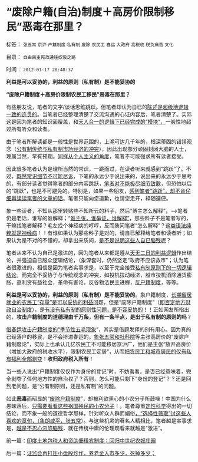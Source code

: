 # “废除户籍(自治)制度＋高房价限制移民”恶毒在那里？

标签： `张五常` `京沪` `户籍制度` `私有制` `废除` `农民工` `春运` `大政府` `高税收` `税负痛苦` `文化` 

目录： `自由民主宪政通往奴役之路`

时间： `2012-01-17 20:48:37`

**利益是可以妥协的，利益的原则（私有制）是不能妥协的**

**“废除户籍制度＋高房价限制农民工移民”恶毒在那里？**



有些朋友说，笔者的文字/谈话思维跳跃。但笔者却认为自已的[陈述是超级地逻辑一致的连贯的](../../../2009/9/23/为马克思作无罪辩护.md)。当笔者已经整理清楚了交流沟通的心证内容后，笔者清楚了。实际这是因为笔者的知识面覆盖，和[天人合一的逻辑下已经完成的“模块”，](../../../2011/6/26/结论是个体性的，谎言只能针对细节.md)一般性地超过所有听众和读者。

由于笔者所解读都是一般性是世界范围的，上溯可达几千年的，根深蒂固的错误观念（[公有制传统与私有制市场经济的冲突](../../../2010/6/25/个体价值观有可能“洗脑”吗？只有理性主义才有“洗脑.md)），因此出现部分顽固封闭大脑的人士，理属当然，早有预期。[同样从个人主义的角度](../../../2011/2/1/什么是人权？人道主义？和维护法纪.md)，笔者不可能强求所有读者接受。

因此很多笔者认为是理所当然的常识，一跳而过，在读者听来就感到“跳跃”了。不过，[既然常识细节不可能尽诉](../../../2011/12/27/“讲不讲科学”即“有没有逻辑”.md)，下笔的永远少于说出来的，说出来的永远少于思考的，有部分读者觉得笔者的部分内容跳跃，[笔者对不能极尽细节致歉](../../../2011/11/1/攻击个人观点的权威和他们的卫道.md)，但恐怕以后的“跳跃”，也是不可避免的。特别是，如果一些朋友，[感到笔者“跳跃”，却不肯仔细再读读笔者的文章的话](../../../2011/6/15/为什么会“同意，ConcuringOpinion？.md)。笔者只能向您道歉，也请您走开，释随遵便。

象一些读者，不知从那里转贴些不知所云的料子，然后“博主怎么解释”，——>笔者仍是老话，谁写的谁解释；“[谁主张，谁举证，谁解释”](../../../2011/6/8/法治社会中的“造谣，人身攻击”如何诉讼？.md)，那些料子不是笔者写的，干嘛找笔者解释？毛左找个神经病的哼哼，反而质问笔者“怎么解释”？这[类语法纯粹就是神经病](../../../2009/10/7/极左是一种传染性精神病.md)！！有谁如果认为那些料子是对的，请自已解释给笔者和读者听；如果认为是不对的不懂的，却拿出来质问，[是不是说明这些人自已脑残呢](../../../2011/12/27/不用谦虚得随便当别人的奴隶.md)？

笔者从来不认为自已是激进的，因为笔者从来都是遵从[天无二日的利益逻辑](../../../2011/12/27/方法论比结论重要，没有方法论就无所谓观点.md)作出结论，并强迫自已服众逻辑结论，（象深套时，仍然坚定“政府不应该救市”；认为笔者很激进的，相信是因为笔者实事求是，以至于完全接受[私有制原则下的一切逻辑结论](../../../2011/11/3/“私有财产不可侵犯”应尽快入宪.md)，而完全不妥协于与传统观念的冲突，如投机拉动经济，股市投机消除通货膨胀，高利贷有益社会，革命有害论，反谷物法民主进程，[反户籍制度](../../../2011/1/25/改革可以渐进，但不应南辕北辙.md)，等等。

**利益是可以妥协的，利益的原则（私有制）是不能妥协的**。象户籍制度，[长期留居就业的农民工“存量”是可以妥协的利益问](../../../2009/10/23/跳出城乡死亡循环的代价和对价.md)题，但是“废除户籍制度”（[即否定地方财政自治制度](../../../2009/9/1/为什么地方财政社会保障排外是理所当然的.md)），是[有没有私有制的原则性问题，是不容妥协的](../../../2012/1/16/解决农民工问题，只能是废除“内地的谷物法”.md)！！正如网友所指出的，**攻击户籍制度的道德理由千万条，但有一条半点，是出于私有制的原则的吗**？

[借春运攻击户籍制度的“季节性五毛现象](../../../2010/2/9/春运涨价，实名制和打黑.md)”，其实是借题发挥的别有用心。因为真的已经落户的移民，是不会挤进春运的。[象张五常和社科院](../../../2009/6/5/社科院的户籍制度改革只不过是“均贫富”的倒退.md)等主张高房价的“废除户籍制度论”，实际上也承认几亿农民工不可能移居京沪广，他们是主张“放开高房价（增加大政府的税收水平），限制农民工定居”，从而[把农民工和城市居民的仅有私有福利全部剥夺](../../../2010/5/27/义务教育产业化，反户籍福利造福了谁.md)！**收归政府税入所有**！

当一些人说出“户籍制度仅仅作为身份的登记”时，不妨看看，是否已经意味着，完全剥夺了任何地方性的自治权了？否则，怎么可能只剩下“身份的登记”？？还是回到老问题，是“公有制原则，还是私有制”的问题。

如此**恶毒**而昭显的“[废除户籍制度](http://hi.baidu.com/darthchn/blog/item/6f9b0bfa2cd1b2384e4aea20.html)”，却被利欲熏心的小农分子所鼓噪！中国为什么愚昧落后，[只需要看看这些祸国殃民的小农分子](../../../2010/2/21/小农意识是中国农村的灾星.md)！。笔者尊重[定性科学](../../../2010/6/12/数学是文科理科的分界；数学是科学的成本.md)得出的一切结论，而不象一般的道德哲学那样，针对听众人群而媚俗[，“选择性筛取”讨这些人喜欢的章句，（象朗咸平，张五常](../../../2009/10/17/主流经济学家的选择性阉割.md)）。与这些机灵的著名人精相比，笔者越是实事求是，[越是不忍心忽悠脑残](../../../2009/9/23/为马克思作无罪辩护.md)，就在传统中庸的伦理观看来就越是“激进”。



前一篇：[印度土地包税人和资助佃租农制度；回归中世纪农奴庄园](../../../2012/1/17/印度土地包税人和资助佃租农制度；回归中世纪农奴庄园.md)

后一篇：[证监会再打压小盘股炒作，养老金入市多少，死掉多少；](../../../2012/1/17/证监会再打压小盘股炒作，养老金入市多少，死掉多少；.md)